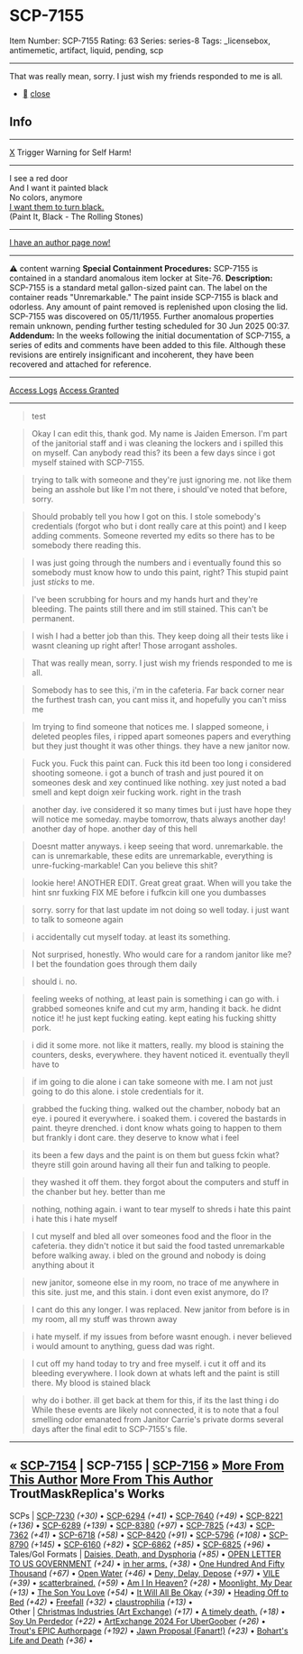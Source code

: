 # SCP-7155
Item Number: SCP-7155
Rating: 63
Series: series-8
Tags: _licensebox, antimemetic, artifact, liquid, pending, scp

---

That was really mean, sorry. I just wish my friends responded to me is all.
  * [](javascript:;)
[close](javascript:;)
## Info
* * *
[X](javascript:;)
Trigger Warning for Self Harm!
* * *
I see a red door  
And I want it painted black  
No colors, anymore  
[I want them to turn black.](https://youtu.be/O4irXQhgMqg)  
(Paint It, Black - The Rolling Stones)
* * *
[I have an author page now!](https://scp-wiki.wikidot.com/trouts-authorpage)
* * *

⚠️ content warning 
**Special Containment Procedures:** SCP-7155 is contained in a standard anomalous item locker at Site-76.
**Description:** SCP-7155 is a standard metal gallon-sized paint can. The label on the container reads "Unremarkable." The paint inside SCP-7155 is black and odorless. Any amount of paint removed is replenished upon closing the lid.
SCP-7155 was discovered on 05/11/1955. Further anomalous properties remain unknown, pending further testing scheduled for 30 Jun 2025 00:37.
**Addendum:** In the weeks following the initial documentation of SCP-7155, a series of edits and comments have been added to this file. Although these revisions are entirely insignificant and incoherent, they have been recovered and attached for reference.
* * *
[Access Logs](javascript:;)
[Access Granted](javascript:;)
* * *
> test
  

> Okay I can edit this, thank god. My name is Jaiden Emerson. I'm part of the janitorial staff and i was cleaning the lockers and i spilled this on myself. Can anybody read this? its been a few days since i got myself stained with SCP-7155.
  

> trying to talk with someone and they're just ignoring me. not like them being an asshole but like I'm not there, i should've noted that before, sorry.
  

> Should probably tell you how I got on this. I stole somebody's credentials (forgot who but i dont really care at this point) and I keep adding comments. Someone reverted my edits so there has to be somebody there reading this.
  

> I was just going through the numbers and i eventually found this so somebody must know how to undo this paint, right? This stupid paint just _sticks_ to me.
  

> I've been scrubbing for hours and my hands hurt and they're bleeding. The paints still there and im still stained. This can't be permanent.
  

> I wish I had a better job than this. They keep doing all their tests like i wasnt cleaning up right after! Those arrogant assholes.
  

> That was really mean, sorry. I just wish my friends responded to me is all.
  

> Somebody has to see this, i'm in the cafeteria. Far back corner near the furthest trash can, you cant miss it, and hopefully you can't miss me
  

> Im trying to find someone that notices me. I slapped someone, i deleted peoples files, i ripped apart someones papers and everything but they just thought it was other things. they have a new janitor now.
  

> Fuck you. Fuck this paint can. Fuck this itd been too long i considered shooting someone. i got a bunch of trash and just poured it on someones desk and xey continued like nothing. xey just noted a bad smell and kept doign xeir fucking work. right in the trash
  

> another day. ive considered it so many times but i just have hope they will notice me someday. maybe tomorrow, thats always another day! another day of hope. another day of this hell
  

> Doesnt matter anyways. i keep seeing that word. unremarkable. the can is unremarkable, these edits are unremarkable, everything is unre-fucking-markable! Can you believe this shit?
  

> lookie here! ANOTHER EDIT. Great great graat. When will you take the hint snr fuxking FIX ME before i fufkcin kill one you dumbasses
  

> sorry. sorry for that last update im not doing so well today. i just want to talk to someone again
  

> i accidentally cut myself today. at least its something.
  

> Not surprised, honestly. Who would care for a random janitor like me? I bet the foundation goes through them daily
  

> should i. no.
  

> feeling weeks of nothing, at least pain is something i can go with. i grabbed someones knife and cut my arm, handing it back. he didnt notice it! he just kept fucking eating. kept eating his fucking shitty pork.
  

> i did it some more. not like it matters, really. my blood is staining the counters, desks, everywhere. they havent noticed it. eventually theyll have to
  

> if im going to die alone i can take someone with me. I am not just going to do this alone. i stole credentials for it.
  

> grabbed the fucking thing. walked out the chamber, nobody bat an eye. i poured it everywhere. i soaked them. i covered the bastards in paint. theyre drenched. i dont know whats going to happen to them but frankly i dont care. they deserve to know what i feel
  

> its been a few days and the paint is on them but guess fckin what? theyre still goin around having all their fun and talking to people.
  

> they washed it off them. they forgot about the computers and stuff in the chanber but hey. better than me
  

> nothing, nothing again. i want to tear myself to shreds i hate this paint i hate this i hate myself
  

> I cut myself and bled all over someones food and the floor in the cafeteria. they didn't notice it but said the food tasted unremarkable before walking away. i bled on the ground and nobody is doing anything about it
  

> new janitor, someone else in my room, no trace of me anywhere in this site. just me, and this stain. i dont even exist anymore, do I?
  

> I cant do this any longer. I was replaced. New janitor from before is in my room, all my stuff was thrown away
  

> i hate myself. if my issues from before wasnt enough. i never believed i would amount to anything, guess dad was right.
  

> I cut off my hand today to try and free myself. i cut it off and its bleeding everywhere. I look down at whats left and the paint is still there. My blood is stained black
  

> why do i bother. ill get back at them for this, if its the last thing i do
While these events are likely not connected, it is to note that a foul smelling odor emanated from Janitor Carrie's private dorms several days after the final edit to SCP-7155's file.
* * *
« [SCP-7154](/scp-7154) | SCP-7155 | [SCP-7156](/scp-7156) »
[More From This Author](javascript:;)
[More From This Author](javascript:;)
TroutMaskReplica's Works  
---  
SCPs |  [SCP-7230](/scp-7230) _(+30)_ • [SCP-6294](/scp-6294) _(+41)_ • [SCP-7640](/scp-7640) _(+49)_ • [SCP-8221](/scp-8221) _(+136)_ • [SCP-6289](/scp-6289) _(+139)_ • [SCP-8380](/scp-8380) _(+97)_ • [SCP-7825](/scp-7825) _(+43)_ • [SCP-7362](/scp-7362) _(+41)_ • [SCP-6718](/scp-6718) _(+58)_ • [SCP-8420](/scp-8420) _(+91)_ • [SCP-5796](/scp-5796) _(+108)_ • [SCP-8790](/scp-8790) _(+145)_ • [SCP-6160](/scp-6160) _(+82)_ • [SCP-6862](/scp-6862) _(+85)_ • [SCP-6825](/scp-6825) _(+96)_ •  
Tales/GoI Formats |  [Daisies, Death, and Dysphoria](/daisydeathdysphoria) _(+85)_ • [OPEN LETTER TO US GOVERNMENT](/open-letter) _(+24)_ • [in her arms,](/in-her-arms) _(+38)_ • [One Hundred And Fifty Thousand](/one-hundred-and-fifty-thousand) _(+67)_ • [Open Water](/open-water) _(+46)_ • [Deny, Delay, Depose](/deny-defend-depose) _(+97)_ • [VILE](/vile) _(+39)_ • [scatterbrained.](/scatterbrained) _(+59)_ • [Am I In Heaven?](/am-i-in-heaven) _(+28)_ • [Moonlight, My Dear](/moonlight) _(+13)_ • [The Son You Love](/the-son-you-love) _(+54)_ • [It Will All Be Okay](/it-will-all-be-okay) _(+39)_ • [Heading Off to Bed](/backtobed) _(+42)_ • [Freefall](/freefall) _(+32)_ • [claustrophilia](/claustrophilia) _(+13)_ •  
Other |  [Christmas Industries (Art Exchange)](/art:buy-our-products) _(+17)_ • [A timely death.](/art:reach-for-the-stars) _(+18)_ • [Soy Un Perdedor](/art:soy-un-perdedor) _(+22)_ • [ArtExchange 2024 For UberGoober](/art:a-basilisk) _(+26)_ • [Trout's EPIC Authorpage](/trouts-authorpage) _(+192)_ • [Jawn Proposal (Fanart!)](/art:they-got-away) _(+23)_ • [Bohart's Life and Death](/art:life-and-death) _(+36)_ •